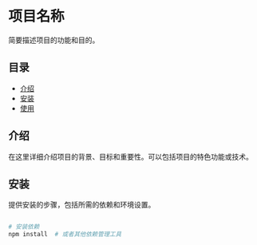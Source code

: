 # 项目名称

简要描述项目的功能和目的。

## 目录

- [介绍](#介绍)
- [安装](#安装)
- [使用](#使用)

## 介绍

在这里详细介绍项目的背景、目标和重要性。可以包括项目的特色功能或技术。

## 安装

提供安装的步骤，包括所需的依赖和环境设置。

```bash

# 安装依赖
npm install  # 或者其他依赖管理工具
